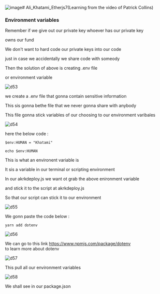 ![image](https://github.com/C191068/Ali_Khatami_EtherJs7/assets/89090776/bb83ff33-2dd3-41fd-a8a8-7e2172c1f710)# Ali_Khatami_Etherjs7(Learning from the video of Patrick Collins)

### Environment variables 

Remember if we give out our private key whoever has our private key <br>

owns our fund <br>

We don't want to hard code our private keys into our code <br>

just in case we accidentally we share code with someody <br>

Then the solution of above is creating .env file <br>

or environment variable <br>


![d53](https://github.com/C191068/Ali_Khatami_EtherJs7/assets/89090776/2d87449b-cfcb-485e-8046-5d10e0b8c6f4)

we create a .env file that gonna contain sensitive information <br>

This sis gonna bethe file that we never gonna share with anybody <br>

This file gonna stick variables of our choosing to our environment varibales <br>

![d54](https://github.com/C191068/Ali_Khatami_EtherJs7/assets/89090776/c9e1765b-1209-4d4d-895d-c993e0ba82e8)

here the below code :

```
$env:HUMAN = "Khatami"
```

```
echo $env:HUMAN
```


This is what an environent variable is <br>

It sis a variable in our terminal or scripting environment <br>

In our akrkdeploy.js we want ot grab the above enironment variable <br>

and stick it to the script at akrkdeploy.js <br>

So that our script can stick it to our environment <br>

![d55](https://github.com/C191068/Ali_Khatami_EtherJs7/assets/89090776/71147c7b-234f-4257-be0d-6f2f398abee3)

We gonn paste the code below :

```
yarn add dotenv
```


![d56](https://github.com/C191068/Ali_Khatami_EtherJs7/assets/89090776/fe5205df-9d1d-443b-95cc-676c97e38c8f)

We can go to this link  https://www.npmjs.com/package/dotenv <br>
to learn more about dotenv <br>



![d57](https://github.com/C191068/Ali_Khatami_EtherJs7/assets/89090776/5c10ef85-2e47-45f1-8b2d-b6b1a4450005)

This pull all our environment variables <br>

![d58](https://github.com/C191068/Ali_Khatami_EtherJs7/assets/89090776/314af8a8-f668-428d-a3cf-d5cf78b78dee)

We shall see in our package.json <br>












